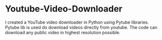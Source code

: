 # Youtube-Video-Downloader
I created a YouTube video downloader in Python using Pytube libraries. Pytube lib is used do download videos directly from youtube. The code can download any public video in highest resolution possible.
